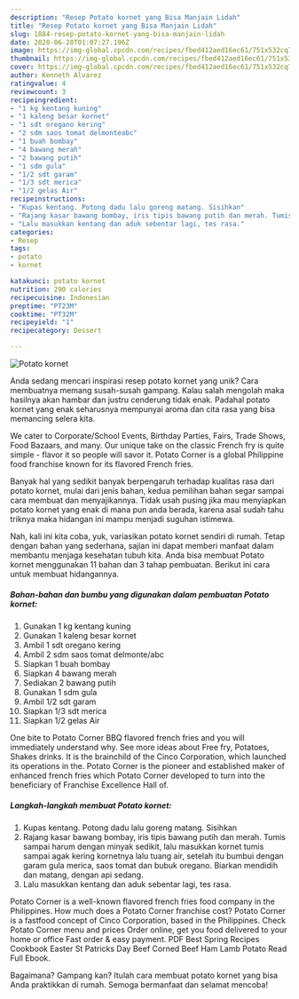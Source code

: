 ```yaml
---
description: "Resep Potato kornet yang Bisa Manjain Lidah"
title: "Resep Potato kornet yang Bisa Manjain Lidah"
slug: 1884-resep-potato-kornet-yang-bisa-manjain-lidah
date: 2020-06-28T01:07:27.196Z
image: https://img-global.cpcdn.com/recipes/fbed412aed16ec61/751x532cq70/potato-kornet-foto-resep-utama.jpg
thumbnail: https://img-global.cpcdn.com/recipes/fbed412aed16ec61/751x532cq70/potato-kornet-foto-resep-utama.jpg
cover: https://img-global.cpcdn.com/recipes/fbed412aed16ec61/751x532cq70/potato-kornet-foto-resep-utama.jpg
author: Kenneth Alvarez
ratingvalue: 4
reviewcount: 3
recipeingredient:
- "1 kg kentang kuning"
- "1 kaleng besar kornet"
- "1 sdt oregano kering"
- "2 sdm saos tomat delmonteabc"
- "1 buah bombay"
- "4 bawang merah"
- "2 bawang putih"
- "1 sdm gula"
- "1/2 sdt garam"
- "1/3 sdt merica"
- "1/2 gelas Air"
recipeinstructions:
- "Kupas kentang. Potong dadu lalu goreng matang. Sisihkan"
- "Rajang kasar bawang bombay, iris tipis bawang putih dan merah. Tumis sampai harum dengan minyak sedikit, lalu masukkan kornet tumis sampai agak kering kornetnya lalu tuang air, setelah itu bumbui dengan garam gula merica, saos tomat dan bubuk oregano. Biarkan mendidih dan matang, dengan api sedang."
- "Lalu masukkan kentang dan aduk sebentar lagi, tes rasa."
categories:
- Resep
tags:
- potato
- kornet

katakunci: potato kornet 
nutrition: 290 calories
recipecuisine: Indonesian
preptime: "PT23M"
cooktime: "PT32M"
recipeyield: "1"
recipecategory: Dessert

---
```



![Potato kornet](https://img-global.cpcdn.com/recipes/fbed412aed16ec61/751x532cq70/potato-kornet-foto-resep-utama.jpg)

Anda sedang mencari inspirasi resep potato kornet yang unik? Cara membuatnya memang susah-susah gampang. Kalau salah mengolah maka hasilnya akan hambar dan justru cenderung tidak enak. Padahal potato kornet yang enak seharusnya mempunyai aroma dan cita rasa yang bisa memancing selera kita.

We cater to Corporate/School Events, Birthday Parties, Fairs, Trade Shows, Food Bazaars, and many. Our unique take on the classic French fry is quite simple - flavor it so people will savor it. Potato Corner is a global Philippine food franchise known for its flavored French fries.

Banyak hal yang sedikit banyak berpengaruh terhadap kualitas rasa dari potato kornet, mulai dari jenis bahan, kedua pemilihan bahan segar sampai cara membuat dan menyajikannya. Tidak usah pusing jika mau menyiapkan potato kornet yang enak di mana pun anda berada, karena asal sudah tahu triknya maka hidangan ini mampu menjadi suguhan istimewa.


Nah, kali ini kita coba, yuk, variasikan potato kornet sendiri di rumah. Tetap dengan bahan yang sederhana, sajian ini dapat memberi manfaat dalam membantu menjaga kesehatan tubuh kita. Anda bisa membuat Potato kornet menggunakan 11 bahan dan 3 tahap pembuatan. Berikut ini cara untuk membuat hidangannya.

<!--inarticleads1-->

##### Bahan-bahan dan bumbu yang digunakan dalam pembuatan Potato kornet:

1. Gunakan 1 kg kentang kuning
1. Gunakan 1 kaleng besar kornet
1. Ambil 1 sdt oregano kering
1. Ambil 2 sdm saos tomat delmonte/abc
1. Siapkan 1 buah bombay
1. Siapkan 4 bawang merah
1. Sediakan 2 bawang putih
1. Gunakan 1 sdm gula
1. Ambil 1/2 sdt garam
1. Siapkan 1/3 sdt merica
1. Siapkan 1/2 gelas Air


One bite to Potato Corner BBQ flavored french fries and you will immediately understand why. See more ideas about Free fry, Potatoes, Shakes drinks. It is the brainchild of the Cinco Corporation, which launched its operations in the. Potato Corner is the pioneer and established maker of enhanced french fries which Potato Corner developed to turn into the beneficiary of Franchise Excellence Hall of. 

<!--inarticleads2-->

##### Langkah-langkah membuat Potato kornet:

1. Kupas kentang. Potong dadu lalu goreng matang. Sisihkan
1. Rajang kasar bawang bombay, iris tipis bawang putih dan merah. Tumis sampai harum dengan minyak sedikit, lalu masukkan kornet tumis sampai agak kering kornetnya lalu tuang air, setelah itu bumbui dengan garam gula merica, saos tomat dan bubuk oregano. Biarkan mendidih dan matang, dengan api sedang.
1. Lalu masukkan kentang dan aduk sebentar lagi, tes rasa.


Potato Corner is a well-known flavored french fries food company in the Philippines. How much does a Potato Corner franchise cost? Potato Corner is a fastfood concept of Cinco Corporation, based in the Philippines. Check Potato Corner menu and prices Order online, get you food delivered to your home or office Fast order &amp; easy payment. PDF Best Spring Recipes Cookbook Easter St Patricks Day Beef Corned Beef Ham Lamb Potato Read Full Ebook. 

Bagaimana? Gampang kan? Itulah cara membuat potato kornet yang bisa Anda praktikkan di rumah. Semoga bermanfaat dan selamat mencoba!
